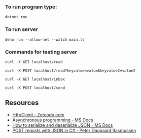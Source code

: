 ### To run program type:
```
dotnet run
```
### To run server
```
deno run --allow-net --watch main.ts
```
### Commands for testing server
```
curl -X GET localhost/read
```
```
curl -X POST localhost/read?keyvalue=value&keyvalue2=value2
```
```
curl -X GET localhost/inbox
```
```
curl -X POST localhost/send
```

## Resources

- [HttpClient - Zetcode.com](https://zetcode.com/csharp/httpclient/)
- [Asynchronous programming - MS Docs](https://docs.microsoft.com/en-us/dotnet/csharp/async)
- [How to serialize and deserialize JSON - MS Docs](https://docs.microsoft.com/en-us/dotnet/standard/serialization/system-text-json-how-to?pivots=dotnet-6-0)
- [POST requsts with JSON in C# - Peter Daugaard Rasmussen](https://peterdaugaardrasmussen.com/2020/10/24csharp-how-to-send-json-using-put-or-post-the-httpclient)